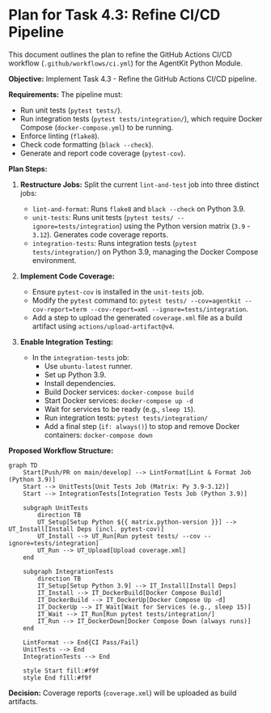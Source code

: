 # Plan for Task 4.3: Refine CI/CD Pipeline

This document outlines the plan to refine the GitHub Actions CI/CD workflow (`.github/workflows/ci.yml`) for the AgentKit Python Module.

**Objective:** Implement Task 4.3 - Refine the GitHub Actions CI/CD pipeline.

**Requirements:** The pipeline must:
*   Run unit tests (`pytest tests/`).
*   Run integration tests (`pytest tests/integration/`), which require Docker Compose (`docker-compose.yml`) to be running.
*   Enforce linting (`flake8`).
*   Check code formatting (`black --check`).
*   Generate and report code coverage (`pytest-cov`).

**Plan Steps:**

1.  **Restructure Jobs:** Split the current `lint-and-test` job into three distinct jobs:
    *   `lint-and-format`: Runs `flake8` and `black --check` on Python 3.9.
    *   `unit-tests`: Runs unit tests (`pytest tests/ --ignore=tests/integration`) using the Python version matrix (`3.9` - `3.12`). Generates code coverage reports.
    *   `integration-tests`: Runs integration tests (`pytest tests/integration/`) on Python 3.9, managing the Docker Compose environment.

2.  **Implement Code Coverage:**
    *   Ensure `pytest-cov` is installed in the `unit-tests` job.
    *   Modify the `pytest` command to: `pytest tests/ --cov=agentkit --cov-report=term --cov-report=xml --ignore=tests/integration`.
    *   Add a step to upload the generated `coverage.xml` file as a build artifact using `actions/upload-artifact@v4`.

3.  **Enable Integration Testing:**
    *   In the `integration-tests` job:
        *   Use `ubuntu-latest` runner.
        *   Set up Python 3.9.
        *   Install dependencies.
        *   Build Docker services: `docker-compose build`
        *   Start Docker services: `docker-compose up -d`
        *   Wait for services to be ready (e.g., `sleep 15`).
        *   Run integration tests: `pytest tests/integration/`
        *   Add a final step (`if: always()`) to stop and remove Docker containers: `docker-compose down`

**Proposed Workflow Structure:**

```mermaid
graph TD
    Start[Push/PR on main/develop] --> LintFormat[Lint & Format Job (Python 3.9)]
    Start --> UnitTests[Unit Tests Job (Matrix: Py 3.9-3.12)]
    Start --> IntegrationTests[Integration Tests Job (Python 3.9)]

    subgraph UnitTests
        direction TB
        UT_Setup[Setup Python ${{ matrix.python-version }}] --> UT_Install[Install Deps (incl. pytest-cov)]
        UT_Install --> UT_Run[Run pytest tests/ --cov --ignore=tests/integration]
        UT_Run --> UT_Upload[Upload coverage.xml]
    end

    subgraph IntegrationTests
        direction TB
        IT_Setup[Setup Python 3.9] --> IT_Install[Install Deps]
        IT_Install --> IT_DockerBuild[Docker Compose Build]
        IT_DockerBuild --> IT_DockerUp[Docker Compose Up -d]
        IT_DockerUp --> IT_Wait[Wait for Services (e.g., sleep 15)]
        IT_Wait --> IT_Run[Run pytest tests/integration/]
        IT_Run --> IT_DockerDown[Docker Compose Down (always runs)]
    end

    LintFormat --> End{CI Pass/Fail}
    UnitTests --> End
    IntegrationTests --> End

    style Start fill:#f9f
    style End fill:#f9f
```

**Decision:** Coverage reports (`coverage.xml`) will be uploaded as build artifacts.